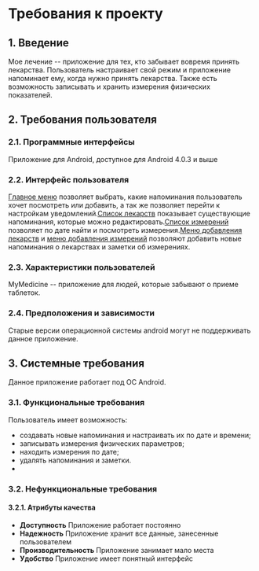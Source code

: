 # **Требования к проекту**
## **1. Введение**
Мое лечение -- приложение для тех, кто забывает вовремя принять лекарства. Пользователь настраивает свой режим и приложение напоминает ему, когда нужно принять лекарства. Также есть возможность записывать и хранить измерения физических показателей.
## **2. Требования пользователя**
### **2.1. Программные интерфейсы**
Приложение для Android, доступное для Android 4.0.3 и выше
### **2.2. Интерфейс пользователя**
[Главное меню](https://github.com/EvgeniyaKorsakova650504/MyMedicine/blob/master/Mockups/Main.png) позволяет выбрать, какие напоминания пользователь хочет посмотреть или добавить, а так же позволяет перейти к настройкам уведомлений.[Список лекарств](https://github.com/EvgeniyaKorsakova650504/MyMedicine/blob/master/Mockups/ListOfPills.png) показывает существующие напоминания, которые можно редактировать.[Список измерений](https://github.com/EvgeniyaKorsakova650504/MyMedicine/blob/master/Mockups/ListOfMeasure.png) позволяет по дате найти и посмотреть измерения.[Меню добавления лекарств](https://github.com/EvgeniyaKorsakova650504/MyMedicine/blob/master/Mockups/AddPill.png) и [меню добавления измерений](https://github.com/EvgeniyaKorsakova650504/MyMedicine/blob/master/Mockups/AddMeasure.png) позволяют добавить новые напоминания о лекарствах и заметки об измерениях.
### **2.3. Характеристики пользователей**
MyMedicine -- приложение для людей, которые забывают о приеме таблеток.
### **2.4. Предположения и зависимости**
Старые версии операционной системы android могут не поддерживать данное приложение.
## **3. Системные требования**
Данное приложение работает под ОС Android.
### **3.1. Функциональные требования**
Пользователь имеет возможность:
* создавать новые напоминания и настраивать их по дате и времени;
* записывать измерения физических параметров;
* находить измерения по дате;
* удалять напоминания и заметки.
* 
### **3.2. Нефункциональные требования**
#### **3.2.1. Атрибуты качества**
* **Доступность**
Приложение работает постоянно
* **Надежность**
Приложение хранит все данные, занесенные пользователем
* **Производительность**
Приложение занимает мало места
* **Удобство**
Приложение имеет понятный интерфейс
